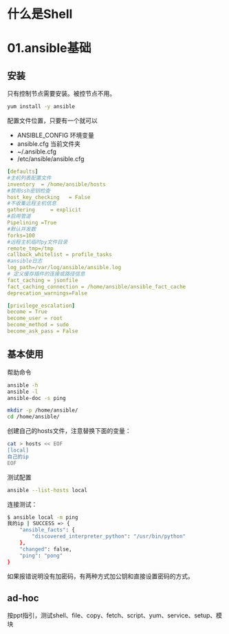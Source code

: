 # 什么是Shell
# 01.ansible基础

## 安装

只有控制节点需要安装。被控节点不用。

```BASH
yum install -y ansible
```

配置文件位置，只要有一个就可以

* ANSIBLE_CONFIG 环境变量
* ansible.cfg 当前文件夹
* ~/.ansible.cfg
* /etc/ansible/ansible.cfg


```yaml
[defaults]
#主机列表配置文件
inventory  = /home/ansible/hosts
#禁用ssh密钥检查
host_key_checking   = False   
#不收集远程主机信息
gathering     = explicit 
#启用管道
Pipelining =True  
#默认并发数
forks=100     
#远程主机临时py文件目录
remote_tmp=/tmp  
callback_whitelist = profile_tasks
#ansible日志
log_path=/var/log/ansible/ansible.log 
# 定义缓存插件的连接或路径信息
fact_caching = jsonfile
fact_caching_connection = /home/ansible/ansible_fact_cache
deprecation_warnings=False 

[privilege_escalation]
become = True
become_user = root
become_method = sudo
become_ask_pass = False
```




## 基本使用

帮助命令

```BASH
ansible -h
ansible -l
ansible-doc -s ping
```


```BASH
mkdir -p /home/ansible/
cd /home/ansible/
```

创建自己的hosts文件，注意替换下面的变量：

```BASH
cat > hosts << EOF
[local]
自己的ip
EOF
```

测试配置

```BASH
ansible --list-hosts local
```

连接测试：

```BASH
$ ansible local -m ping
我的ip | SUCCESS => {
    "ansible_facts": {
        "discovered_interpreter_python": "/usr/bin/python"
    },
    "changed": false,
    "ping": "pong"
}
```

如果报错说明没有加密码，有两种方式加公钥和直接设置密码的方式。

## ad-hoc

按ppt指引，测试shell、file、copy、fetch、script、yum、service、setup、模块